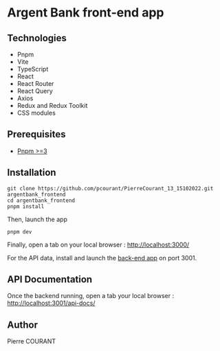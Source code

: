 # Argent Bank front-end app

## Technologies

- Pnpm
- Vite
- TypeScript
- React
- React Router
- React Query
- Axios
- Redux and Redux Toolkit
- CSS modules

## Prerequisites

- [Pnpm >=3](https://pnpm.io/installation)

## Installation
```console
git clone https://github.com/pcourant/PierreCourant_13_15102022.git argentbank_frontend
cd argentbank_frontend
pnpm install
```
Then, launch the app
```console
pnpm dev
```
Finally, open a tab on your local browser : [http://localhost:3000/](http://localhost:3000/)

For the API data, install and launch the [back-end app](https://github.com/pcourant/Project-10-Bank-API) on port 3001.

## API Documentation

Once the backend running, open a tab your local browser : [http://localhost:3001/api-docs/](http://localhost:3001/api-docs/)

## Author

Pierre COURANT
